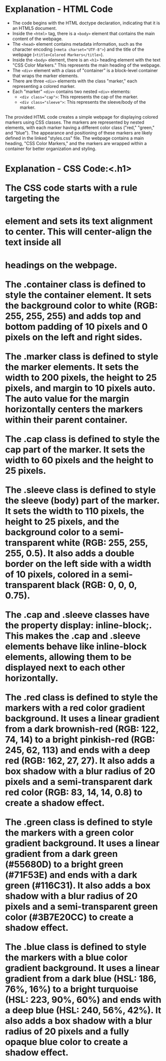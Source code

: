 <h1>Explanation - HTML Code</h1>
<ul>
  <li>The code begins with the HTML doctype declaration, indicating that it is an HTML5 document.</li>
  <li>Inside the <code>&lt;html&gt;</code> tag, there is a <code>&lt;body&gt;</code> element that contains the main content of the webpage.</li>
  <li>The <code>&lt;head&gt;</code> element contains metadata information, such as the character encoding (<code>&lt;meta charset="UTF-8"&gt;</code>) and the title of the webpage (<code>&lt;title&gt;Colored Markers&lt;/title&gt;</code>).</li>
  <li>Inside the <code>&lt;body&gt;</code> element, there is an <code>&lt;h1&gt;</code> heading element with the text "CSS Color Markers." This represents the main heading of the webpage.</li>
  <li>The <code>&lt;div&gt;</code> element with a class of "container" is a block-level container that wraps the marker elements.</li>
  <li>There are three <code>&lt;div&gt;</code> elements with the class "marker," each representing a colored marker.</li>
  <li>Each "marker" <code>&lt;div&gt;</code> contains two nested <code>&lt;div&gt;</code> elements:
    <ul>
      <li><code>&lt;div class="cap"&gt;</code>: This represents the cap of the marker.</li>
      <li><code>&lt;div class="sleeve"&gt;</code>: This represents the sleeve/body of the marker.</li>
    </ul>
  </li>
</ul>
The provided HTML code creates a simple webpage for displaying colored markers using CSS classes. The markers are represented by nested <div> elements, with each marker having a different color class ("red," "green," and "blue"). The appearance and positioning of these markers are likely defined in the linked "styles.css" file. The webpage contains a main heading, "CSS Color Markers," and the markers are wrapped within a container for better organization and styling.

<h1>Explanation - CSS Code:<.h1>

The CSS code starts with a rule targeting the <h1> element and sets its text alignment to center. This will center-align the text inside all <h1> headings on the webpage.

The .container class is defined to style the container element. It sets the background color to white (RGB: 255, 255, 255) and adds top and bottom padding of 10 pixels and 0 pixels on the left and right sides.

The .marker class is defined to style the marker elements. It sets the width to 200 pixels, the height to 25 pixels, and margin to 10 pixels auto. The auto value for the margin horizontally centers the markers within their parent container.

The .cap class is defined to style the cap part of the marker. It sets the width to 60 pixels and the height to 25 pixels.

The .sleeve class is defined to style the sleeve (body) part of the marker. It sets the width to 110 pixels, the height to 25 pixels, and the background color to a semi-transparent white (RGB: 255, 255, 255, 0.5). It also adds a double border on the left side with a width of 10 pixels, colored in a semi-transparent black (RGB: 0, 0, 0, 0.75).

The .cap and .sleeve classes have the property display: inline-block;. This makes the .cap and .sleeve elements behave like inline-block elements, allowing them to be displayed next to each other horizontally.

The .red class is defined to style the markers with a red color gradient background. It uses a linear gradient from a dark brownish-red (RGB: 122, 74, 14) to a bright pinkish-red (RGB: 245, 62, 113) and ends with a deep red (RGB: 162, 27, 27). It also adds a box shadow with a blur radius of 20 pixels and a semi-transparent dark red color (RGB: 83, 14, 14, 0.8) to create a shadow effect.

The .green class is defined to style the markers with a green color gradient background. It uses a linear gradient from a dark green (#55680D) to a bright green (#71F53E) and ends with a dark green (#116C31). It also adds a box shadow with a blur radius of 20 pixels and a semi-transparent green color (#3B7E20CC) to create a shadow effect.

The .blue class is defined to style the markers with a blue color gradient background. It uses a linear gradient from a dark blue (HSL: 186, 76%, 16%) to a bright turquoise (HSL: 223, 90%, 60%) and ends with a deep blue (HSL: 240, 56%, 42%). It also adds a box shadow with a blur radius of 20 pixels and a fully opaque blue color to create a shadow effect.
